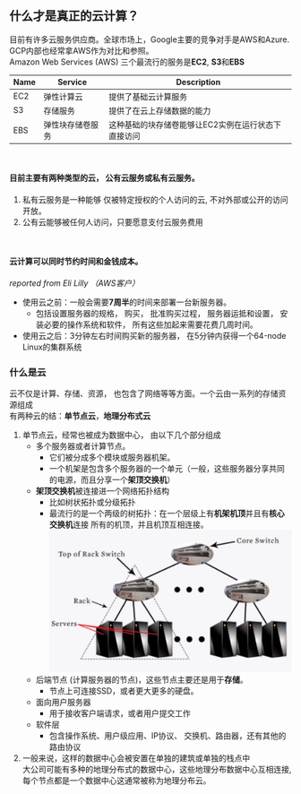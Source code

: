 ## 什么才是真正的云计算？ 
目前有许多云服务供应商。全球市场上，Google主要的竞争对手是AWS和Azure. GCP内部也经常拿AWS作为对比和参照。<br>
Amazon Web Services (AWS) 三个最流行的服务是**EC2**, **S3**和**EBS** 
<br>

|Name| Service |Description |
|-----|-----|------|
|EC2|弹性计算云|提供了基础云计算服务|
|S3 | 存储服务 | 提供了在云上存储数据的能力|
|EBS|弹性块存储卷服务|这种基础的块存储卷能够让EC2实例在运行状态下直接访问|

<br>

#### 目前主要有两种类型的云， 公有云服务或私有云服务。 
1. 私有云服务是一种能够 仅被特定授权的个人访问的云, 不对外部或公开的访问开放。 
2. 公有云能够被任何人访问，只要愿意支付云服务费用
<br>

#### 云计算可以同时节约时间和金钱成本。
*reported from Eli Lilly （AWS客户）* <br>
+ 使用云之前：一般会需要**7周半**的时间来部署一台新服务器。
    + 包括设置服务器的规格， 购买， 批准购买过程， 服务器运抵和设置， 安装必要的操作系统和软件， 所有这些加起来需要花费几周时间。 
+ 使用云之后：3分钟左右时间购买新的服务器， 在5分钟内获得一个64-node Linux的集群系统


### 什么是云
云不仅是计算、存储、资源， 也包含了网络等等方面。一个云由一系列的存储资源组成
<br>
有两种云的结：**单节点云**，**地理分布式云** 
1. 单节点云，经常也被成为数据中心， 由以下几个部分组成
    + 多个服务器或者计算节点。
        + 它们被分成多个模块或服务器机架。
        + 一个机架是包含多个服务器的一个单元（一般，这些服务器分享共同的电源，而且分享一个**架顶交换机**）
    + **架顶交换机**被连接进一个网络拓扑结构
        + 比如树状拓扑或分级拓扑
        + 最流行的是一个两级的树拓扑：在一个层级上有**机架机顶**并且有**核心交换机**连接 所有的机顶，并且机顶互相连接。
![](./assets/1.png)
    + 后端节点 (计算服务器的节点)，这些节点主要还是用于**存储**。
        + 节点上可连接SSD，或者更大更多的硬盘。 
    + 面向用户服务器
        + 用于接收客户端请求，或者用户提交工作
    + 软件层
        + 包含操作系统、用户级应用、IP协议、 交换机、路由器，还有其他的路由协议
2. 一般来说，这样的数据中心会被安置在单独的建筑或单独的栈点中<br>
大公司可能有多种的地理分布式的数据中心，这些地理分布数据中心互相连接,每个节点都是一个数据中心这通常被称为地理分布云。 

